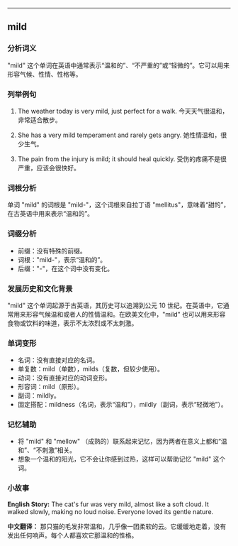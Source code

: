 
---------------
## mild
### 分析词义
"mild" 这个单词在英语中通常表示“温和的”、“不严重的”或“轻微的”。它可以用来形容气候、性情、性格等。

### 列举例句
1. The weather today is very mild, just perfect for a walk.
   今天天气很温和，非常适合散步。

2. She has a very mild temperament and rarely gets angry.
   她性情温和，很少生气。

3. The pain from the injury is mild; it should heal quickly.
   受伤的疼痛不是很严重，应该会很快好。

### 词根分析
单词 "mild" 的词根是 "mild-"，这个词根来自拉丁语 "mellitus"，意味着“甜的”，在古英语中用来表示“温和的”。

### 词缀分析
- 前缀：没有特殊的前缀。
- 词根："mild-"，表示“温和的”。
- 后缀："-"，在这个词中没有变化。

### 发展历史和文化背景
"mild" 这个单词起源于古英语，其历史可以追溯到公元 10 世纪。在英语中，它通常用来形容气候温和或者人的性情温和。在欧美文化中，"mild" 也可以用来形容食物或饮料的味道，表示不太浓烈或不太刺激。

### 单词变形
- 名词：没有直接对应的名词。
- 单复数：mild（单数），milds（复数，但较少使用）。
- 动词：没有直接对应的动词变形。
- 形容词：mild（原形）。
- 副词：mildly。
- 固定搭配：mildness（名词，表示“温和”），mildly（副词，表示“轻微地”）。

### 记忆辅助
- 将 "mild" 和 "mellow" （成熟的）联系起来记忆，因为两者在意义上都和“温和”、“不刺激”相关。
- 想象一个温和的阳光，它不会让你感到过热，这样可以帮助记忆 "mild" 这个词。

### 小故事
**English Story:**
The cat's fur was very mild, almost like a soft cloud. It walked slowly, making no loud noise. Everyone loved its gentle nature.

**中文翻译：**
那只猫的毛发非常温和，几乎像一团柔软的云。它缓缓地走着，没有发出任何响声。每个人都喜欢它那温和的性格。

